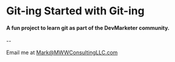 # Git-ing Started with Git-ing

#### A fun project to learn git as part of the **DevMarketer** community.

--

Email me at [Mark@MWWConsultingLLC.com](Mailto:Mark@MWWConsultingLLC.com)
